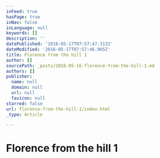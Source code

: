 ```yaml
---
inFeed: true
hasPage: true
inNav: false
inLanguage: null
keywords: []
description: ''
datePublished: '2016-05-17T07:57:47.313Z'
dateModified: '2016-05-17T07:57:46.905Z'
title: Florence from the hill 1
author: []
sourcePath: _posts/2016-05-16-florence-from-the-hill-1.md
authors: []
publisher:
  name: null
  domain: null
  url: null
  favicon: null
starred: false
url: florence-from-the-hill-1/index.html
_type: Article

---
```

# Florence from the hill 1